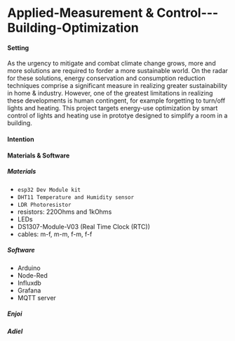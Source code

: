 # Applied-Measurement & Control---Building-Optimization

#### Setting
As the urgency to mitigate and combat climate change grows, more and more solutions are required to forder a more sustainable world. On the radar for these solutions, energy conservation and consumption reduction techniques comprise a significant measure in realizing greater sustainability in home &amp; industry. However, one of the greatest limitations in realizing these developments is human contingent, for example forgetting to turn/off lights and heating. This project targets energy-use optimization by smart control of lights and heating use in prototye designed to simplify a room in a building.

#### Intention

#### Materials & Software
##### Materials
- `esp32 Dev Module kit`
- `DHT11 Temperature and Humidity sensor`
- `LDR Photoresistor`
- resistors: 220Ohms and 1kOhms
- LEDs
- DS1307-Module-V03 (Real Time Clock (RTC))
- cables: m-f, m-m, f-m, f-f

##### Software
- Arduino
- Node-Red
- Influxdb
- Grafana
- MQTT server

##### Enjoi
##### Adiel


